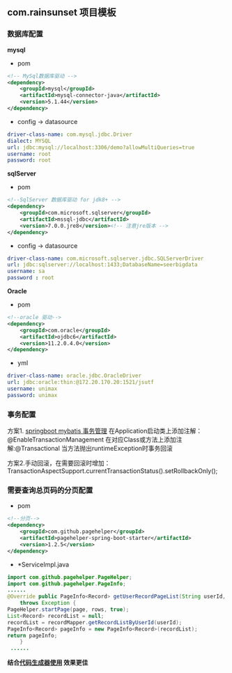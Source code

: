 ## com.rainsunset 项目模板 ##
### 数据库配置 ###
**mysql**
- pom
``` xml
<!-- MySql数据库驱动 -->
<dependency>
    <groupId>mysql</groupId>
    <artifactId>mysql-connector-java</artifactId>
    <version>5.1.44</version>
</dependency>
```
- config -> datasource
``` yml
driver-class-name: com.mysql.jdbc.Driver
dialect: MYSQL
url: jdbc:mysql://localhost:3306/demo?allowMultiQueries=true
username: root
password: root
```

**sqlServer**
- pom
``` xml
<!--SqlServer 数据库驱动 for jdk8+ -->
<dependency>
    <groupId>com.microsoft.sqlserver</groupId>
    <artifactId>mssql-jdbc</artifactId>
    <version>7.0.0.jre8</version><!-- 注意jre版本 -->
</dependency>

```
- config -> datasource
``` yml
driver-class-name: com.microsoft.sqlserver.jdbc.SQLServerDriver
url: jdbc:sqlserver://localhost:1433;DatabaseName=seerbigdata
username: sa
password : root
```

**Oracle**
- pom
``` xml
<!--oracle 驱动-->
<dependency>
    <groupId>com.oracle</groupId>
    <artifactId>ojdbc6</artifactId>
    <version>11.2.0.4.0</version>
</dependency>
```
- yml
``` yml
driver-class-name: oracle.jdbc.OracleDriver
url: jdbc:oracle:thin:@172.20.170.20:1521/jsutf
username: unimax
password: unimax
```

### 事务配置 ###
 方案1.
[springboot mybatis 事务管理](https://www.cnblogs.com/kangoroo/p/8192503.html)
在Application启动类上添加注解：@EnableTransactionManagement
在对应Class或方法上添加注解:@Transactional
当方法抛出runtimeException时事务回滚

方案2.手动回滚，在需要回滚时增加：TransactionAspectSupport.currentTransactionStatus().setRollbackOnly();


### 需要查询总页码的分页配置 ###
- pom
``` xml
<!--分页-->
<dependency>
    <groupId>com.github.pagehelper</groupId>
    <artifactId>pagehelper-spring-boot-starter</artifactId>
    <version>1.2.5</version>
</dependency>
```
- *ServiceImpl.java
``` java
import com.github.pagehelper.PageHelper;
import com.github.pagehelper.PageInfo;
......
@Override public PageInfo<Record> getUserRecordPageList(String userId, Integer page, Integer rows)
    throws Exception {
PageHelper.startPage(page, rows, true);
List<Record> recordList = null;
recordList = recordMapper.getRecordListByUserId(userId);
PageInfo<Record> pageInfo = new PageInfo<Record>(recordList);
return pageInfo;
    }
 ......
```

**结合[代码生成器使用](https://github.com/rainsunset/codeBuilder.git) 效果更佳**
